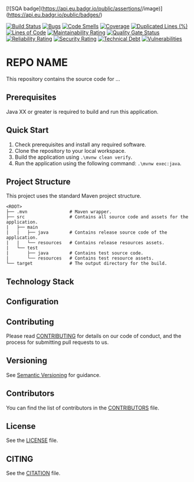 [![SQA badge](https://api.eu.badgr.io/public/assertions/<SQAaaS image ID>/image)](https://api.eu.badgr.io/public/badges/<SQAaaS badge ID>)

[![Build Status](https://jenkins.cessda.eu/buildStatus/icon?job=cessda.cdc.fuji.runner%2Fmain)](https://jenkins.cessda.eu/job/cessda.cdc.fuji-runner/job/main/)
[![Bugs](https://sonarqube.cessda.eu/api/project_badges/measure?project=eu.cessda.cdc.fuji.runner%3fuji-runner&metric=bugs)](https://sonarqube.cessda.eu/dashboard?id=eu.cessda.cdc.fuji.runner%3fuji-runner)
[![Code Smells](https://sonarqube.cessda.eu/api/project_badges/measure?project=eu.cessda.cdc.fuji.runner%3fuji-runner&metric=code_smells)](https://sonarqube.cessda.eu/dashboard?id=eu.cessda.cdc.fuji.runner%3fuji-runner)
[![Coverage](https://sonarqube.cessda.eu/api/project_badges/measure?project=eu.cessda.cdc.fuji.runner%3fuji-runner&metric=coverage)](https://sonarqube.cessda.eu/dashboard?id=eu.cessda.cdc.fuji.runner%3fuji-runner)
[![Duplicated Lines (%)](https://sonarqube.cessda.eu/api/project_badges/measure?project=eu.cessda.cdc.fuji.runner%3fuji-runner&metric=duplicated_lines_density)](https://sonarqube.cessda.eu/dashboard?id=eu.cessda.cdc.fuji.runner%3fuji-runner)
[![Lines of Code](https://sonarqube.cessda.eu/api/project_badges/measure?project=eu.cessda.cdc.fuji.runner%3fuji-runner&metric=ncloc)](https://sonarqube.cessda.eu/dashboard?id=eu.cessda.cdc.fuji.runner%3fuji-runner)
[![Maintainability Rating](https://sonarqube.cessda.eu/api/project_badges/measure?project=eu.cessda.cdc.fuji.runner%3fuji-runner&metric=sqale_rating)](https://sonarqube.cessda.eu/dashboard?id=eu.cessda.cdc.fuji.runner%3fuji-runner)
[![Quality Gate Status](https://sonarqube.cessda.eu/api/project_badges/measure?project=eu.cessda.cdc.fuji.runner%3fuji-runner&metric=alert_status)](https://sonarqube.cessda.eu/dashboard?id=eu.cessda.cdc.fuji.runner%3fuji-runner)
[![Reliability Rating](https://sonarqube.cessda.eu/api/project_badges/measure?project=eu.cessda.cdc.fuji.runner%3fuji-runner&metric=reliability_rating)](https://sonarqube.cessda.eu/dashboard?id=eu.cessda.cdc.fuji.runner%3fuji-runner)
[![Security Rating](https://sonarqube.cessda.eu/api/project_badges/measure?project=eu.cessda.cdc.fuji.runner%3fuji-runner&metric=security_rating)](https://sonarqube.cessda.eu/dashboard?id=eu.cessda.cdc.fuji.runner%3fuji-runner)
[![Technical Debt](https://sonarqube.cessda.eu/api/project_badges/measure?project=eu.cessda.cdc.fuji.runner%3fuji-runner&metric=sqale_index)](https://sonarqube.cessda.eu/dashboard?id=eu.cessda.cdc.fuji.runner%3fuji-runner)
[![Vulnerabilities](https://sonarqube.cessda.eu/api/project_badges/measure?project=eu.cessda.cdc.fuji.runner%3fuji-runner&metric=vulnerabilities)](https://sonarqube.cessda.eu/dashboard?id=eu.cessda.cdc.fuji.runner%3fuji-runner)

# REPO NAME

This repository contains the source code for  ...

## Prerequisites

Java XX or greater is required to build and run this application.

## Quick Start

1. Check prerequisites and install any required software.
2. Clone the repository to your local workspace.
3. Build the application using `.\mvnw clean verify`.
4. Run the application using the following command: `.\mvnw exec:java`.

## Project Structure

This project uses the standard Maven project structure.

```
<ROOT>
├── .mvn                # Maven wrapper.
├── src                 # Contains all source code and assets for the application.
|   ├── main
|   |   ├── java        # Contains release source code of the application.
|   |   └── resources   # Contains release resources assets.
|   └── test
|       ├── java        # Contains test source code.
|       └── resources   # Contains test resource assets.
└── target              # The output directory for the build.
```

## Technology Stack

## Configuration

## Contributing

Please read [CONTRIBUTING](CONTRIBUTING.md) for details on our code of conduct, and the process for submitting pull requests to us.

## Versioning

See [Semantic Versioning](https://semver.org/) for guidance.

## Contributors

You can find the list of contributors in the [CONTRIBUTORS](CONTRIBUTORS.md) file.

## License

See the [LICENSE](LICENSE.txt) file.

## CITING

See the [CITATION](CITATION.cff) file.
